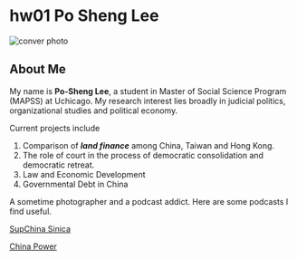 # hw01 Po Sheng Lee

![conver photo](https://github.com/lpstntw/hw01/blob/master/20170701-DSC_0372%202.jpg)

## About Me
My name is **Po-Sheng Lee**, a student in Master of Social Science Program (MAPSS) at Uchicago. My research interest lies broadly in judicial politics, organizational studies and political economy.

Current projects include 
1. Comparison of ***land finance*** among China, Taiwan and Hong Kong.
2. The role of court in the process of democratic consolidation and democratic retreat.
3. Law and Economic Development
4. Governmental Debt in China

A sometime photographer and a podcast addict. Here are some podcasts I find useful.

[SupChina Sinica](https://supchina.com/category/podcast/)

[China Power](https://chinapower.csis.org/podcasts/)
